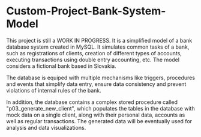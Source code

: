 # Custom-Project-Bank-System-Model
This project is still a WORK IN PROGRESS. It is a simplified model of a bank database system created in MySQL. It simulates common tasks of a bank, such as registrations of clients, creation of different types of accounts, executing transactions using double entry accounting, etc. The model considers a fictional bank based in Slovakia.

The database is equiped with multiple mechanisms like triggers, procedures and events that simplify data entry, ensure data consistency and prevent violations of internal rules of the bank.

In addition, the database contains a complex stored procedure called "p03_generate_new_client", which populates the tables in the database with mock data on a single client, along with their personal data, accounts as well as regular transactions. The generated data will be eventually used for analysis and data visualizations.
